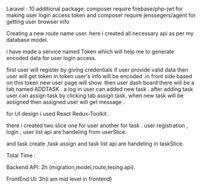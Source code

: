 
Laravel : 10
additional package: composer require firebase/php-jwt    for making user login access token
and composer require jenssegers/agent  for getting user browser info 

Creating a new route name user. here i created all necessary api as per my database model.

i have made a service named Token which will help me to generate encoded data for user login access.

first user will register by giving credentials if user provide valid data then user will get token in token user's info will be encoded .in front side based on this token new user page will show. then user dash board there will be a tab named ADDTASK . a log in user can added new task . after adding task user can assign task by clicking tab assign task. when new task will be assigned then assigned user will get message . 

for UI design i used React Redux-Toolkit .

there i created two slice one for user another for task . user registration , login , user list api are handeling from userSlice.

and task create ,task assign and task list api are handeling in taskSlice.

Total Time :

Backend API: 2h (migration,model,route,tesing api).

FrontEnd UI: 3h(i am mid level in frontend)
